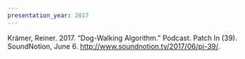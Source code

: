 ```yaml
---
presentation_year: 2017
---
```

Krämer, Reiner. 2017. “Dog-Walking Algorithm.” Podcast. Patch In (39). SoundNotion, June 6. http://www.soundnotion.tv/2017/06/pi-39/.
